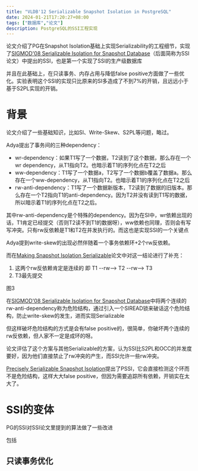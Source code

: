 ```yaml
---
title: "VLDB'12 Serializable Snapshot Isolation in PostgreSQL"
date: 2024-01-21T17:20:27+08:00
tags: ["数据库","论文"]
description: PostgreSQL的SSI工程实现
---
```


论文介绍了PG在Snapshot Isolation基础上实现Serializability的工程细节，实现了[SIGMOD'08 Serializable Isolation for Snapshot Database](https://courses.cs.washington.edu/courses/cse444/08au/544M/READING-LIST/fekete-sigmod2008.pdf)（后面简称为SSI论文）中提出的SSI，也是第一个实现了SSI的生产级数据库

并且在此基础上，在只读事务、内存占用与降低false positive方面做了一些优化。实验表明这个SSI的实现只比原来的SI多造成了不到7%的开销，且远远小于基于S2PL实现的开销。




# 背景
论文介绍了一些基础知识，比如SI、Write-Skew、S2PL等问题，略过。

Adya提出了事务间的三种dependency：
- wr-dependency：如果T1写了一个数据，T2读到了这个数据，那么存在一个wr dependency，从T1指向T2。也暗示着T1的序列化点在T2之后
- ww-dependency：T1写了一个数据a，T2写了一个数据b覆盖了数据a。那么存在一个ww-dependency，从T1指向T2。也暗示着T1的序列化点在T2之后
- rw-anti-dependency：T1写了一个数据新版本，T2读到了数据的旧版本。那么存在一个T2指向T1的anti-dependency。因为T2并没有读到T1写的数据，所以暗示着T1的序列化点在T2之后。

其中rw-anti-dependency是个特殊的dependency。因为在SI中，wr依赖出现的话，T1肯定已经提交（否则T2读不到T1的数据呀），ww依赖也同理，否则会有写写冲突。只有rw反依赖是T1和T2在并发执行的。而这也是实现SSI的一个关键点

Adya提到write-skew的出现必然伴随着一个事务依赖环+2个rw反依赖。

而在[Making Snapshot Isolation Serializable](https://dsf.berkeley.edu/cs286/papers/ssi-tods2005.pdf)论文中对这一结论进行了补充：
1. 这两个rw反依赖肯定是连续的 即 T1 --rw--> T2 --rw--> T3
2. T3最先提交

图3

在[SIGMOD'08 Serializable Isolation for Snapshot Database](https://courses.cs.washington.edu/courses/cse444/08au/544M/READING-LIST/fekete-sigmod2008.pdf)中将两个连续的rw-anti-dependency称为危险结构，通过引入一个SIREAD锁来破话这个危险结构，防止write-skew的发生，进而实现Serializable

但这样破坏危险结构的方式是会有false positive的，很简单，你破坏两个连续的rw反依赖，但人家不一定是成环的呀。

论文评估了这个方案与其他Serializable的方案，认为SSI比S2PL和OCC的并发度要好，因为他们直接禁止了rw冲突的产生，而SSI允许一些rw冲突。

[Precisely Serializable Snapshot Isolation](https://www.cs.umb.edu/~srevilak/srevilak-dissertation.pdf)提出了PSSI，它会直接检测这个环而不是危险结构，这样大大false positive，但因为需要追踪所有依赖，开销实在太大了。

# SSI的变体
PG的SSI对SSI论文里提到的算法做了一些改进

包括

## 只读事务优化



